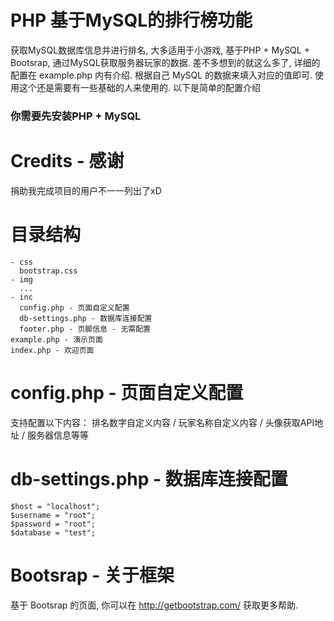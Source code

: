 # PHP 基于MySQL的排行榜功能

获取MySQL数据库信息并进行排名, 大多适用于小游戏, 基于PHP + MySQL + Bootsrap, 通过MySQL获取服务器玩家的数据.
差不多想到的就这么多了, 详细的配置在 example.php 内有介绍. 根据自己 MySQL 的数据来填入对应的值即可.
使用这个还是需要有一些基础的人来使用的. 以下是简单的配置介绍

### 你需要先安装PHP + MySQL

Credits - 感谢
==============
捐助我完成项目的用户不一一列出了xD


目录结构
=======
```
- css
  bootstrap.css
- img
  ...
- inc
  config.php - 页面自定义配置
  db-settings.php - 数据库连接配置
  footer.php - 页脚信息 - 无需配置
example.php - 演示页面
index.php - 欢迎页面
```

config.php - 页面自定义配置
==========================
支持配置以下内容：
排名数字自定义内容 / 玩家名称自定义内容 / 头像获取API地址 / 服务器信息等等

db-settings.php - 数据库连接配置
==============================
```
$host = "localhost";
$username = "root";
$password = "root";
$database = "test";
```

Bootsrap - 关于框架
===================
基于 Bootsrap 的页面, 你可以在 http://getbootstrap.com/ 获取更多帮助.
